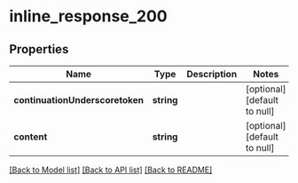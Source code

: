 # inline_response_200

## Properties
Name | Type | Description | Notes
------------ | ------------- | ------------- | -------------
**continuationUnderscoretoken** | **string** |  | [optional] [default to null]
**content** | **string** |  | [optional] [default to null]

[[Back to Model list]](../README.md#documentation-for-models) [[Back to API list]](../README.md#documentation-for-api-endpoints) [[Back to README]](../README.md)


